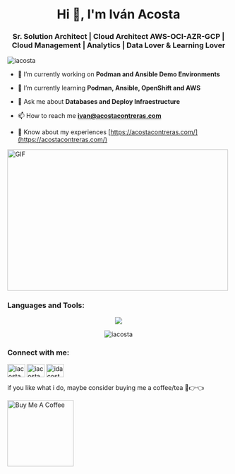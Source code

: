 <h1 align="center">Hi 👋, I'm Iván Acosta</h1>
<h3 align="center"> Sr. Solution Architect | Cloud Architect AWS-OCI-AZR-GCP | Cloud Management | Analytics | Data Lover & Learning Lover</h3>

<p align="left"> <img src="https://komarev.com/ghpvc/?username=iacosta&label=Profile%20views&color=0e75b6&style=flat" alt="iacosta" /> </p>

- 🔭 I’m currently working on **Podman and Ansible Demo Environments**

- 🌱 I’m currently learning **Podman, Ansible, OpenShift and AWS**

- 💬 Ask me about **Databases and Deploy Infraestructure**

- 📫 How to reach me **<ivan@acostacontreras.com>**

- 📄 Know about my experiences [https://acostacontreras.com/](https://acostacontreras.com/)

<p><img align="center" alt="GIF" src="https://github.com/abhisheknaiidu/abhisheknaiidu/blob/master/code.gif?raw=true" width="500" height="320" /></p>

<h3 align="left">Languages and Tools:</h3>
<p align="center">
  <a href="https://skillicons.dev">
    <img src="https://skillicons.dev/icons?i=git,github,gitlab,docker,bash,vim,gcp,aws,azure,vim,ansible,openshift,linux,r,graphql,mysql,sqlite,postgres,py,vscode" />
  </a>
</p>

<p align="center"> <img src="https://github-readme-stats.vercel.app/api?username=iacosta&show_icons=true&theme=gotham" alt="iacosta" />

<h3 align="left">Connect with me:</h3>
<p align="left">
<a href="https://twitter.com/iacostac" target="blank"><img align="center" src="https://cdn.jsdelivr.net/npm/simple-icons@3.0.1/icons/twitter.svg" alt="iacostac" height="30" width="40" /></a>
<a href="https://linkedin.com/in/iacostac" target="blank"><img align="center" src="https://cdn.jsdelivr.net/npm/simple-icons@3.0.1/icons/linkedin.svg" alt="iacostac" height="30" width="40" /></a>
<a href="https://fb.com/idacostac" target="blank"><img align="center" src="https://cdn.jsdelivr.net/npm/simple-icons@3.0.1/icons/facebook.svg" alt="idacostac" height="30" width="40" /></a>
</p>

if you like what i do, maybe consider buying me a coffee/tea 🥺👉👈

<a href="https://www.buymeacoffee.com/abhisheknaiidu" target="_blank"><img src="https://cdn.buymeacoffee.com/buttons/v2/default-red.png" alt="Buy Me A Coffee" width="150" ></a>
